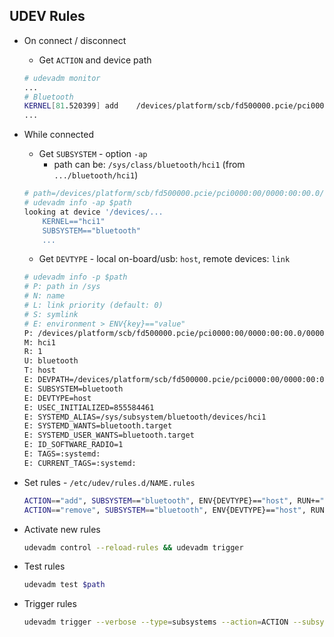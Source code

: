 UDEV Rules
---

- On connect / disconnect
 	- Get `ACTION` and device path
	```sh
	# udevadm monitor
	...
	# Bluetooth
	KERNEL[81.520399] add    /devices/platform/scb/fd500000.pcie/pci0000:00/0000:00:00.0/0000:01:00.0/usb1/1-1/1-1.3/1-1.3:1.0/bluetooth/hci1 (bluetooth)
	...
	```

- While connected 
	- Get `SUBSYSTEM` - option `-ap`
		- path can be: `/sys/class/bluetooth/hci1` (from `.../bluetooth/hci1`)
	```sh
	# path=/devices/platform/scb/fd500000.pcie/pci0000:00/0000:00:00.0/0000:01:00.0/usb1/1-1/1-1.3/1-1.3:1.0/bluetooth/hci1
	# udevadm info -ap $path
	looking at device '/devices/...
		KERNEL=="hci1"
		SUBSYSTEM=="bluetooth"
		...
	```
	- Get `DEVTYPE` - local on-board/usb: `host`, remote devices: `link`
	```sh
	# udevadm info -p $path
	# P: path in /sys
	# N: name
	# L: link priority (default: 0)
	# S: symlink
	# E: environment > ENV{key}=="value"
	P: /devices/platform/scb/fd500000.pcie/pci0000:00/0000:00:00.0/0000:01:00.0/usb1/1-1/1-1.3/1-1.3:1.0/bluetooth/hci1
	M: hci1
	R: 1
	U: bluetooth
	T: host
	E: DEVPATH=/devices/platform/scb/fd500000.pcie/pci0000:00/0000:00:00.0/0000:01:00.0/usb1/1-1/1-1.3/1-1.3:1.0/bluetooth/hci1
	E: SUBSYSTEM=bluetooth
	E: DEVTYPE=host
	E: USEC_INITIALIZED=855584461
	E: SYSTEMD_ALIAS=/sys/subsystem/bluetooth/devices/hci1
	E: SYSTEMD_WANTS=bluetooth.target
	E: SYSTEMD_USER_WANTS=bluetooth.target
	E: ID_SOFTWARE_RADIO=1
	E: TAGS=:systemd:
	E: CURRENT_TAGS=:systemd:
	```
- Set rules - `/etc/udev/rules.d/NAME.rules`
	```sh
	ACTION=="add", SUBSYSTEM=="bluetooth", ENV{DEVTYPE}=="host", RUN+="/srv/http/bash/bluetoothcommand.sh Ready"
	ACTION=="remove", SUBSYSTEM=="bluetooth", ENV{DEVTYPE}=="host", RUN+="/srv/http/bash/bluetoothcommand.sh Removed"
	```
- Activate new rules
	```sh
	udevadm control --reload-rules && udevadm trigger
	```
- Test rules
	```sh
	udevadm test $path
	```
- Trigger rules
	```sh
	udevadm trigger --verbose --type=subsystems --action=ACTION --subsystem-match=TYPE --attr-match="idVendor=ID"
	```

